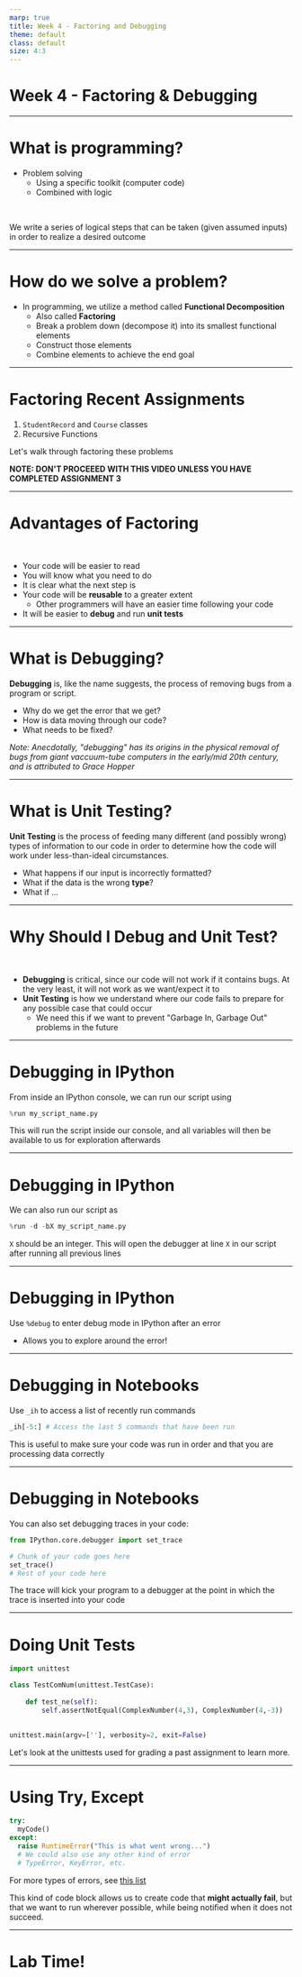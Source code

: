 ```yaml
---
marp: true
title: Week 4 - Factoring and Debugging
theme: default
class: default
size: 4:3
---
```


# Week 4 - Factoring & Debugging


---

# What is programming?

- Problem solving
	- Using a specific toolkit (computer code)
	- Combined with logic

<br>

We write a series of logical steps that can be taken (given assumed inputs) in order to realize a desired outcome


---

# How do we solve a problem?

- In programming, we utilize a method called **Functional Decomposition**
	- Also called **Factoring**
	- Break a problem down (decompose it) into its smallest functional elements
	- Construct those elements
	- Combine elements to achieve the end goal

---

# Factoring Recent Assignments

1) `StudentRecord` and `Course` classes
2) Recursive Functions

Let's walk through factoring these problems

**NOTE: DON'T PROCEEED WITH THIS VIDEO UNLESS YOU HAVE COMPLETED ASSIGNMENT 3**


---

# Advantages of Factoring

<br>

- Your code will be easier to read
- You will know what you need to do
- It is clear what the next step is
- Your code will be **reusable** to a greater extent
	- Other programmers will have an easier time following your code
- It will be easier to **debug** and run **unit tests**

---

# What is Debugging?

**Debugging** is, like the name suggests, the process of removing bugs from a program or script.

- Why do we get the error that we get?
- How is data moving through our code?
- What needs to be fixed?


*Note: Anecdotally, "debugging" has its origins in the physical removal of bugs from giant vaccuum-tube computers in the early/mid 20th century, and is attributed to Grace Hopper*

---

# What is Unit Testing?

**Unit Testing** is the process of feeding many different (and possibly wrong) types of information to our code in order to determine how the code will work under less-than-ideal circumstances.

- What happens if our input is incorrectly formatted?
- What if the data is the wrong **type**?
- What if ...

---

# Why Should I Debug and Unit Test?

<br>

- **Debugging** is critical, since our code will not work if it contains bugs. At the very least, it will not work as we want/expect it to
- **Unit Testing** is how we understand where our code fails to prepare for any possible case that could occur
	- We need this if we want to prevent "Garbage In, Garbage Out" problems in the future


---

<!-- # Moving from Mimir Notebooks to a Debugger

<br>

In order to be better able to use these functions, we may need to leave Mimir Notebooks behind (although it is all [possible](http://www.christianlong.com/blog/ipdb-the-ipython-debugger.html) there, just harder to work with).

Let's work through some code, in order to learn how to debug it.

--- 

# Doing Debugging in Notebooks

---
-->

# Debugging in IPython

From inside an IPython console, we can run our script using 

```python
%run my_script_name.py
```

This will run the script inside our console, and all variables will then be available to us for exploration afterwards

---

# Debugging in IPython

We can also run our script as

```python
%run -d -bX my_script_name.py
```

`X` should be an integer. This will open the debugger at line `X` in our script after running all previous lines

---

# Debugging in IPython

Use `%debug` to enter debug mode in IPython after an error
- Allows you to explore around the error!

---

# Debugging in Notebooks

Use `_ih` to access a list of recently run commands

```python
_ih[-5:] # Access the last 5 commands that have been run
```

This is useful to make sure your code was run in order and that you are processing data correctly

---
# Debugging in Notebooks
You can also set debugging traces in your code:

```python
from IPython.core.debugger import set_trace

# Chunk of your code goes here
set_trace()
# Rest of your code here
```
The trace will kick your program to a debugger at the point in which the trace is inserted into your code

---

# Doing Unit Tests

```python
import unittest

class TestComNum(unittest.TestCase): 
    
    def test_ne(self):
        self.assertNotEqual(ComplexNumber(4,3), ComplexNumber(4,-3))
        

unittest.main(argv=[''], verbosity=2, exit=False)
```

Let's look at the unittests used for grading a past assignment to learn more.

---

# Using Try, Except

```python
try:
  myCode()
except:
  raise RuntimeError("This is what went wrong...")
  # We could also use any other kind of error
  # TypeError, KeyError, etc.
```

For more types of errors, see [this list](https://www.programiz.com/python-programming/exceptions)

This kind of code block allows us to create code that **might actually fail**, but that we want to run wherever possible, while being notified when it does not succeed.

<!-- ---

### Bonus Work

Choose one of your lab/homework assignments from earlier in the semester.
1) Factor the code (if you didn't do so before)
2) Debug any problems that you may not have resolved during that assignment
3) Leave yourself comments explaining your changes. -->

---

# Lab Time!